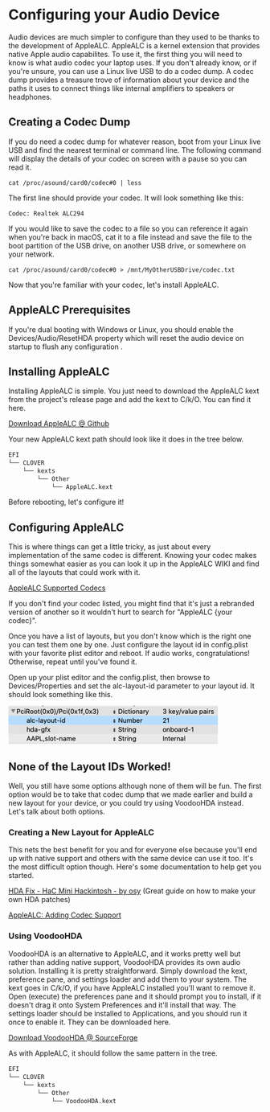 # Configuring your Audio Device

Audio devices are much simpler to configure than they used to be thanks to the development of AppleALC. AppleALC is a kernel extension that provides native Apple audio capabilites. To use it, the first thing you will need to know is what audio codec your laptop uses. If you don't already know, or if you're unsure, you can use a Linux live USB to do a codec dump. A codec dump provides a treasure trove of information about your device and the paths it uses to connect things like internal amplifiers to speakers or headphones.

## Creating a Codec Dump

If you do need a codec dump for whatever reason, boot from your Linux live USB and find the nearest terminal or command line. The following command will display the details of your codec on screen with a pause so you can read it.

```text
cat /proc/asound/card0/codec#0 | less
```

The first line should provide your codec. It will look something like this:

```text
Codec: Realtek ALC294
```

If you would like to save the codec to a file so you can reference it again when you're back in macOS, cat it to a file instead and save the file to the boot partition of the USB drive, on another USB drive, or somewhere on your network.

```text
cat /proc/asound/card0/codec#0 > /mnt/MyOtherUSBDrive/codec.txt
```

Now that you're familiar with your codec, let's install AppleALC.

## AppleALC Prerequisites

If you're dual booting with Windows or Linux, you should enable the Devices/Audio/ResetHDA property which will reset the audio device on startup to flush any configuration .

## Installing AppleALC

Installing AppleALC is simple. You just need to download the AppleALC kext from the project's release page and add the kext to C/k/O. You can find it here.

[Download AppleALC @ Github](https://github.com/acidanthera/AppleALC)

Your new AppleALC kext path should look like it does in the tree below.

```text
EFI
└── CLOVER
    └── kexts
        └── Other
            └── AppleALC.kext
```

Before rebooting, let's configure it!

## Configuring AppleALC

This is where things can get a little tricky, as just about every implementation of the same codec is different. Knowing your codec makes things somewhat easier as you can look it up in the AppleALC WIKI and find all of the layouts that could work with it.

[AppleALC Supported Codecs](https://github.com/acidanthera/AppleALC/wiki/Supported-codecs)

If you don't find your codec listed, you might find that it's just a rebranded version of another so it wouldn't hurt to search for "AppleALC {your codec}".

Once you have a list of layouts, but you don't know which is the right one you can test them one by one. Just configure the layout id in config.plist with your favorite plist editor and reboot. If audio works, congratulations! Otherwise, repeat until you've found it.

Open up your plist editor and the config.plist, then browse to Devices/Properties and set the alc-layout-id parameter to your layout id. It should look something like this.

![](../.gitbook/assets/screen-shot-2019-12-02-at-6.39.24-pm.png)

## None of the Layout IDs Worked!

Well, you still have some options although none of them will be fun. The first option would be to take that codec dump that we made earlier and build a new layout for your device, or you could try using VoodooHDA instead. Let's talk about both options.

### Creating a New Layout for AppleALC

This nets the best benefit for you and for everyone else because you'll end up with native support and others with the same device can use it too. It's the most difficult option though. Here's some documentation to help get you started.

[HDA Fix - HaC Mini Hackintosh - by osy](https://osy.gitbook.io/hac-mini-guide/details/hda-fix) \(Great guide on how to make your own HDA patches\)

[AppleALC: Adding Codec Support](https://github.com/acidanthera/AppleALC/wiki/Adding-codec-support)

### Using VoodooHDA

VoodooHDA is an alternative to AppleALC, and it works pretty well but rather than adding native support, VoodooHDA provides its own audio solution. Installing it is pretty straightforward. Simply download the kext, preference pane, and settings loader and add them to your system. The kext goes in C/k/O, if you have AppleALC installed you'll want to remove it. Open \(execute\) the preferences pane and it should prompt you to install, if it doesn't drag it onto System Preferences and it'll install that way. The settings loader should be installed to Applications, and you should run it once to enable it. They can be downloaded here.

[Download VoodooHDA @ SourceForge](https://sourceforge.net/projects/voodoohda/)

As with AppleALC, it should follow the same pattern in the tree.

```text
EFI
└── CLOVER
    └── kexts
        └── Other
            └── VoodooHDA.kext
```


